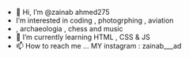 - 👋 Hi, I’m @zainab ahmed275
- I’m interested in coding , photogrphing , aviation 
- , archaeologia , chess and music
- 🌱 I’m currently learning HTML , CSS & JS
- 📫 How to reach me ...
MY instagram : zainab___ad
<!---
zainabahmed275/zainabahmed275 is a ✨ special ✨ repository because its `README.md` (this file) appears on your GitHub profile.
You can click the Preview link to take a look at your changes.
--->
